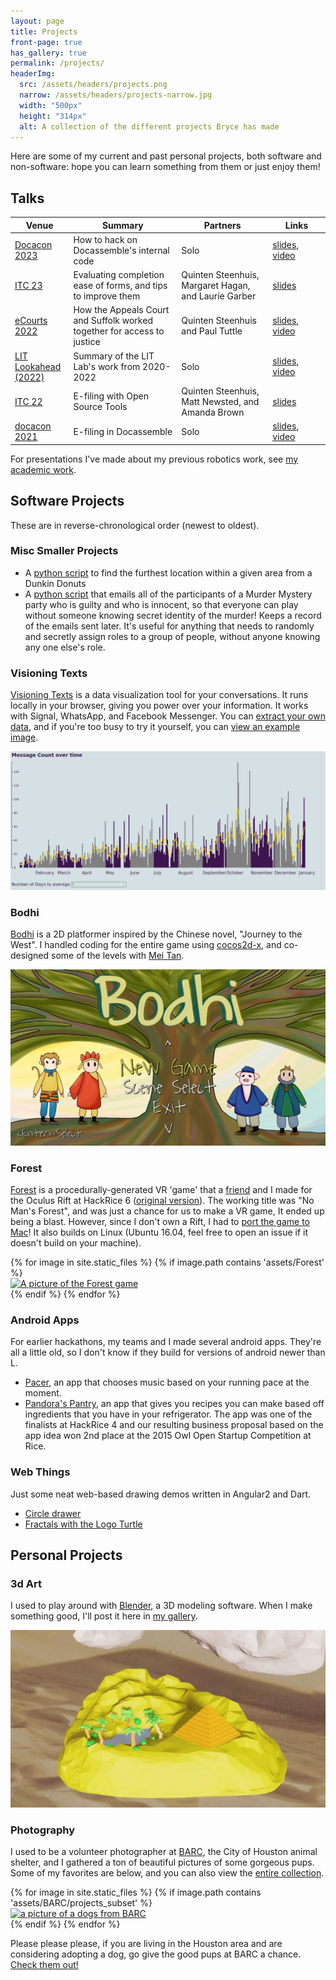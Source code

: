 ```yaml
---
layout: page
title: Projects
front-page: true
has_gallery: true
permalink: /projects/
headerImg:
  src: /assets/headers/projects.png
  narrow: /assets/headers/projects-narrow.jpg
  width: "500px"
  height: "314px"
  alt: A collection of the different projects Bryce has made
---
```


Here are some of my current and past personal projects, both software and non-software: hope you can learn something from them or just enjoy them!

## Talks

<table class="talks">
  <thead>
    <tr>
      <th style="width:17%">Venue</th>
      <th style="width:32%">Summary</th>
      <th style="width:27%">Partners</th>
      <th style="width:17%">Links</th>
    </tr>
  </thead>
  <tbody>
  <tr>
    <td><a href="https://docacon.com/">Docacon 2023</a></td>
    <td>How to <span class="hacker">hack</span> on Docassemble's internal code</td>
    <td>Solo</td>
    <td><a href="/docacon23-slides">slides</a>, <a href="https://www.youtube.com/watch?v=TcLFA9a1bHs&t=1390s">video</a>
    </td>
  </tr>
  <tr>
    <td><a href="https://www.lsc.gov/events/events/lscs-innovations-technology-conference">ITC 23</a></td>
    <td>Evaluating completion ease of forms, and tips to improve them</td>
    <td>Quinten Steenhuis, Margaret Hagan, and Laurie Garber</td>
    <td><a href="https://docs.google.com/presentation/d/1dMKzyFIWJ_ILFJxhatGFx9lwtWE4OFSeSpb1ZItDbrQ/edit?usp=sharing">slides</a>
    </td>
  </tr>
  <tr>
    <td><a href="https://e-courts.org/conference-info/">eCourts 2022</a></td>
    <td>
    How the Appeals Court and Suffolk worked together for access to justice
    </td>
    <td>Quinten Steenhuis and Paul Tuttle</td>
    <td><a href="https://docs.google.com/presentation/d/1tJ74Ip_fSNEIYu6Xu18j4ljYP4S1XBj83TloQ0cMd64/edit?usp=sharing">slides</a>, <a href="https://vimeo.com/780581207/3fda6a41a3?embedded=true&source=vimeo_logo&owner=11964368">video</a></td>
  </tr>
  <tr>
    <td><a href="https://suffolklitlab.org/events/lookahead/">LIT Lookahead (2022)</a></td>
    <td>Summary of the LIT Lab's work from 2020-2022</td>
    <td>Solo</td>
    <td><a href="/litlookahead-slides">slides</a>, <a href="https://youtu.be/jog3gxZc090?t=2322">video</a></td>
  </tr>
  <tr>
    <td><a href="https://www.lsc.gov/events/events/lscs-innovations-technology-conference">ITC 22</a></td>
    <td>
    E-filing with Open Source Tools
    </td>
    <td>Quinten Steenhuis, Matt Newsted, and Amanda Brown</td>
    <td><a href="https://docs.google.com/presentation/d/1RrYLfxn9rCMbTI5KIfOysaVtidAaSrMt2-aQ_stJzA8/edit?usp=sharing">slides</a></td>
  </tr>
  <tr>
    <td><a href="https://docacon.com/2021/index.html">docacon 2021</a></td>
    <td>
    E-filing in Docassemble
    </td>
    <td>Solo</td>
    <td><a href="/docacon-slides">slides</a>, <a href="https://youtu.be/YB-e-MGtLgI?t=2165">video</a></td>
  </tr>
</tbody>
</table>

For presentations I've made about my previous robotics work, see [my academic work](/academic).


## Software Projects

These are in reverse-chronological order (newest to oldest).

### Misc Smaller Projects

<!-- ([Tweet-thread](https://twitter.com/wowitisbryce/status/1432094270224220172)) -->
* A [python script](https://gist.github.com/BryceStevenWilley/15782cdb064991d383df076cf947dd92) to find the furthest location within a given area from a Dunkin Donuts
* A [python script](https://gist.github.com/BryceStevenWilley/45570af2138b744e8e28ec0fd7421345) that emails all of the participants of a Murder Mystery party who is guilty and who is innocent, so that
  everyone can play without someone knowing secret identity of the murder! Keeps a record of the emails sent later. It's useful for anything that needs to randomly and secretly assign roles to a group
  of people, without anyone knowing any one else's role.

### Visioning Texts

[Visioning Texts][visioning_texts_page] is a data visualization tool for your conversations. It runs locally in your browser, giving you power over your information. It works with Signal, WhatsApp, and Facebook Messenger. You can [extract your own data](/visioning_texts/setup_instructions.html), and if you're too busy to try it yourself, you can [view an example image](/assets/visioning_texts_full.png).

![Visioning Texts Screenshot](/assets/visioning_texts.png)

### Bodhi

[Bodhi][bodhi-repo] is a 2D platformer inspired by the Chinese novel, "Journey to the West". I handled
coding for the entire game using [cocos2d-x](https://github.com/cocos2d/cocos2d-x), and
co-designed some of the levels with [Mei Tan](https://www.linkedin.com/in/meiflwr).

![Bodhi's Main Menu](/assets/bodhi_menu.png)

[//]: # (TODO: add gifs of gameplay.)

### Forest

[Forest][forest-repo] is a procedurally-generated VR 'game' that a [friend](https://github.com/pjh4) and
I made for the Oculus Rift at HackRice 6 ([original version](https://github.com/BryceStevenWilley/oculus-hackrice16)).  The working title was "No Man's Forest",
and was just a chance for us to make a VR game, It ended up being a blast.
However, since I don't own a Rift, I had to [port the game to Mac][forest-repo]! It also builds on Linux (Ubuntu 16.04, feel free to open an issue if it doesn't build on your machine).

<div class="gallery-wrap">
  {% for image in site.static_files %}
    {% if image.path contains 'assets/Forest' %}
        <div class="pictureBox">
            <div class="innerBox">
              <a href="{{ site.baseurl }}{{ image.path }}">
                <img src="{{ site.baseurl }}{{ image.path }}" alt="A picture of the Forest game">
              </a>
            </div>
        </div>
     {% endif %}
  {% endfor %}
</div>

[//]: # (TODO: add gif of admittedly boring gameplay)

### Android Apps

For earlier hackathons, my teams and I made several android apps. They're all a little old,
so I don't know if they build for versions of android newer than L.

* [Pacer][pacer-repo], an app that chooses music based on your running pace at the moment.
* [Pandora's Pantry][pandora-repo], an app that gives you recipes you can make based off
  ingredients that you have in your refrigerator. The app was one of the finalists at HackRice 4
  and our resulting business proposal based on the app idea won 2nd place at the 2015
  Owl Open Startup Competition at Rice.

### Web Things

Just some neat web-based drawing demos written in Angular2 and Dart.

* [Circle drawer](/dart-projects/#/circles)
* [Fractals with the Logo Turtle](/dart-projects/#/logo)

[bodhi-repo]: https://github.com/BryceStevenWilley/JTTW
[visioning_texts_page]: https://BryceWilley.xyz/visioning_texts
[forest-repo]: https://github.com/BryceStevenWilley/forest_game
[pacer-repo]: https://github.com/jemitk/Pacer
[pandora-repo]: https://github.com/BryceStevenWilley/PandorasPantry

## Personal Projects

### 3d Art

I used to play around with [Blender](https://www.blender.org/), a 3D modeling software. When I make something good, I'll post it here in [my gallery](/image-gallery).

![A low-poly scene of a desert](/assets/blender/desert_low_poly.jpg)

### Photography

I used to be a volunteer photographer at [BARC](https://www.houstontx.gov/barc/), the City of Houston animal shelter, and I gathered a ton of beautiful pictures of some gorgeous pups.
Some of my favorites are below, and you can also view the [entire collection](/image-gallery#dog-pictures).

<div class="gallery-wrap">
  {% for image in site.static_files %}
    {% if image.path contains 'assets/BARC/projects_subset' %}
      <div class="pictureBox">
        <div class="innerBox">
          <a href="{{ site.baseurl }}{{ image.path }}">
            <img src="{{ site.baseurl }}{{ image.path }}" alt="a picture of a dogs from BARC">
          </a>
        </div>
      </div>
    {% endif %}
  {% endfor %}
</div>

Please please please, if you are living in the Houston area and are considering adopting a dog, go give the
good pups at BARC a chance. [Check them out!](http://barcly.houstonbarcfoundation.org/#!/home)

[//]: # (TODO: Add Theatre to personal projects: Put key points from Theatre resume here: Sound Design, Projection, etc)

